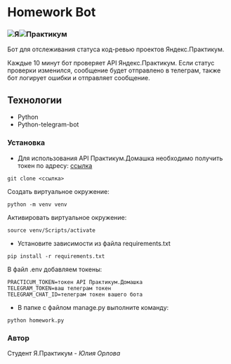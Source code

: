 # Homework Bot

### ![Я](https://yastatic.net/q/logoaas/v2/Яндекс.svg?circle=black&color=000&first=white)![Практикум](https://yastatic.net/q/logoaas/v2/Практикум.svg?color=000)

Бот для отслеживания статуса код-ревью проектов Яндекс.Практикум.

Каждые 10 минут бот проверяет API Яндекс.Практикум. Если статус проверки изменился, сообщение будет отправлено в телеграм, также бот логирует ошибки и отправляет сообщение.

## Технологии

- Python
- Python-telegram-bot

### Установка

- Для использования API Практикум.Домашка необходимо получить токен по адресу: [ссылка](https://oauth.yandex.ru/verification_code#access_token=y0_AgAAAAAOfSqaAAYckQAAAADY4xxHceeHbWerTrqNqg4k_plqLNOW8qg&token_type=bearer&expires_in=1719905)

```
git clone <ссылка>
```
Cоздать виртуальное окружение:

```
python -m venv venv
```
Aктивировать виртуальное окружение:
```
source venv/Scripts/activate
```
- Установите зависимости из файла requirements.txt

```
pip install -r requirements.txt
```

В файл .env добавляем токены:

```
PRACTICUM_TOKEN=токен API Практикум.Домашка
TELEGRAM_TOKEN=ваш телеграм токен
TELEGRAM_CHAT_ID=телеграм токен вашего бота
```

- В папке с файлом manage.py выполните команду:

```
python homework.py
```

### Автор

Студент Я.Практикум - _Юлия Орлова_
